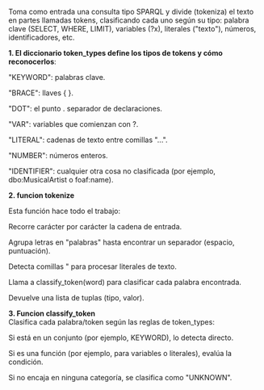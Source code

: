 Toma como entrada una consulta tipo SPARQL y divide (tokeniza) el texto en partes llamadas tokens, clasificando cada uno según su tipo: palabra clave (SELECT, WHERE, LIMIT), variables (?x), literales ("texto"), números, identificadores, etc.

**1. El diccionario token_types define los tipos de tokens y cómo reconocerlos**:<br>

"KEYWORD": palabras clave.

"BRACE": llaves { }.

"DOT": el punto . separador de declaraciones.

"VAR": variables que comienzan con ?.

"LITERAL": cadenas de texto entre comillas "...".

"NUMBER": números enteros.

"IDENTIFIER": cualquier otra cosa no clasificada (por ejemplo, dbo:MusicalArtist o foaf:name).<br>

**2. funcion tokenize**<br>

Esta función hace todo el trabajo:

Recorre carácter por carácter la cadena de entrada.

Agrupa letras en "palabras" hasta encontrar un separador (espacio, puntuación).

Detecta comillas " para procesar literales de texto.

Llama a classify_token(word) para clasificar cada palabra encontrada.

Devuelve una lista de tuplas (tipo, valor).

**3. Funcion classify_token**<br>
Clasifica cada palabra/token según las reglas de token_types:

Si está en un conjunto (por ejemplo, KEYWORD), lo detecta directo.

Si es una función (por ejemplo, para variables o literales), evalúa la condición.

Si no encaja en ninguna categoría, se clasifica como "UNKNOWN".




